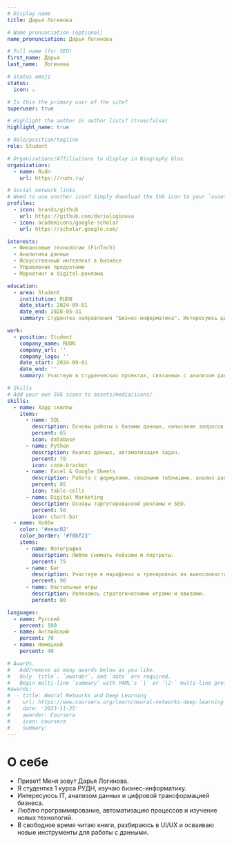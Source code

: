```yaml
---
# Display name
title: Дарья Логинова

# Name pronunciation (optional)
name_pronunciation: Дарья Логинова

# Full name (for SEO)
first_name: Дарья
last_name:  Логинова

# Status emoji
status:
  icon: ☕️

# Is this the primary user of the site?
superuser: true

# Highlight the author in author lists? (true/false)
highlight_name: true

# Role/position/tagline
role: Student

# Organizations/Affiliations to display in Biography blox
organizations:
  - name: Rudn
    url: https://rudn.ru/

# Social network links
# Need to use another icon? Simply download the SVG icon to your `assets/media/icons/` folder.
profiles:
  - icon: brands/github
    url: https://github.com/darialoginova
  - icon: academicons/google-scholar
    url: https://scholar.google.com/

interests:
  - Финансовые технологии (FinTech)  
  - Аналитика данных  
  - Искусственный интеллект в бизнесе  
  - Управление продуктами  
  - Маркетинг и digital-реклама  

education:
  - area: Student  
    institution: RUDN  
    date_start: 2024-09-01  
    date_end: 2028-05-31  
    summary: Студентка направления "Бизнес-информатика". Интересуюсь цифровыми технологиями и их применением в бизнесе, анализом данных и автоматизацией бизнес-процессов.  

work:
  - position: Student  
    company_name: RUDN  
    company_url: ''  
    company_logo: ''  
    date_start: 2024-09-01  
    date_end: ''  
    summary: Участвую в студенческих проектах, связанных с анализом данных, цифровыми технологиями и разработкой бизнес-решений.  

# Skills  
# Add your own SVG icons to assets/media/icons/  
skills:
  - name: Хард скиллы  
    items:
      - name: SQL  
        description: Основы работы с базами данных, написание запросов.  
        percent: 65  
        icon: database  
      - name: Python  
        description: Анализ данных, автоматизация задач.  
        percent: 70  
        icon: code-bracket  
      - name: Excel & Google Sheets  
        description: Работа с формулами, сводными таблицами, анализ данных.  
        percent: 85  
        icon: table-cells  
      - name: Digital Marketing  
        description: Основы таргетированной рекламы и SEO.  
        percent: 50  
        icon: chart-bar  
  - name: Хобби  
    color: '#eeac02'  
    color_border: '#f0bf23'  
    items:
      - name: Фотография  
        description: Люблю снимать пейзажи и портреты.  
        percent: 75  
      - name: Бег  
        description: Участвую в марафонах и тренировках на выносливость.  
        percent: 90  
      - name: Настольные игры  
        description: Увлекаюсь стратегическими играми и квизами.  
        percent: 80  

languages:
  - name: Русский  
    percent: 100  
  - name: Английский  
    percent: 70  
  - name: Немецкий  
    percent: 40  

# Awards.
#   Add/remove as many awards below as you like.
#   Only `title`, `awarder`, and `date` are required.
#   Begin multi-line `summary` with YAML's `|` or `|2-` multi-line prefix and indent 2 spaces below.
#awards:
#  - title: Neural Networks and Deep Learning
#    url: https://www.coursera.org/learn/neural-networks-deep-learning
#    date: '2023-11-25'
#    awarder: Coursera
#    icon: coursera
#    summary: 
---
```


# О себе  

- Привет! Меня зовут Дарья Логинова.  
- Я студентка 1 курса РУДН, изучаю бизнес-информатику.  
- Интересуюсь IT, анализом данных и цифровой трансформацией бизнеса.  
- Люблю программирование, автоматизацию процессов и изучение новых технологий.  
- В свободное время читаю книги, разбираюсь в UI/UX и осваиваю новые инструменты для работы с данными.  
